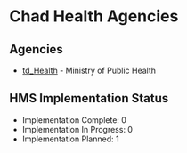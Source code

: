 # Chad Health Agencies

## Agencies

- [td_Health](td_Health/index.md) - Ministry of Public Health

## HMS Implementation Status

- Implementation Complete: 0
- Implementation In Progress: 0
- Implementation Planned: 1
